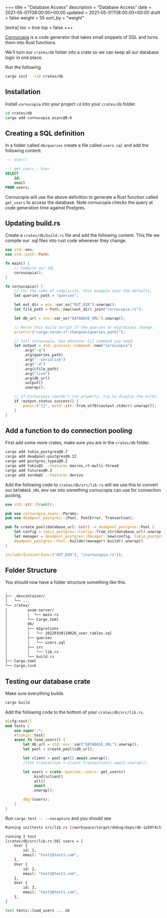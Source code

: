 +++
title = "Database Access"
description = "Database Access"
date = 2021-05-01T08:00:00+00:00
updated = 2021-05-01T08:00:00+00:00
draft = false
weight = 55
sort_by = "weight"


[extra]
toc = true
top = false
+++

[Cornucopia](https://github.com/cornucopia-rs/cornucopia) is a code generator that takes small snippets of SQL and turns them into Rust functions.

We'll turn our `crates/db` folder into a crate so we can keep all our database logic in one place.

Run the following

```sh
cargo init --lib crates/db
```

## Installation

Install `cornucopia` into your project `cd` into your `crates/db` folder.

```sh
cd crates/db
cargo add cornucopia_async@0.6
```

## Creating a SQL definition

In a folder called `db/queries` create a file called `users.sql` and add the following content.

```sql
--: User()

--! get_users : User
SELECT 
    id, 
    email
FROM users;
```

Cornucopia will use the above definition to generate a Rust function called `get_users` to access the database. Note cornucopia checks the query at code generation time against Postgres.

## Updating build.rs

Create a `crates/db/build.rs` file and add the following content. This file we compile our .sql files into rust code whenever they change.

```rust
use std::env;
use std::path::Path;

fn main() {
    // Compile our SQL
    cornucopia();
}

fn cornucopia() {
    // For the sake of simplicity, this example uses the defaults.
    let queries_path = "queries";

    let out_dir = env::var_os("OUT_DIR").unwrap();
    let file_path = Path::new(&out_dir).join("cornucopia.rs");

    let db_url = env::var_os("DATABASE_URL").unwrap();

    // Rerun this build script if the queries or migrations change.
    println!("cargo:rerun-if-changed={queries_path}");

    // Call cornucopia. Use whatever CLI command you need.
    let output = std::process::Command::new("cornucopia")
        .arg("-q")
        .arg(queries_path)
        .arg("--serialize")
        .arg("-d")
        .arg(&file_path)
        .arg("live")
        .arg(db_url)
        .output()
        .unwrap();

    // If Cornucopia couldn't run properly, try to display the error.
    if !output.status.success() {
        panic!("{}", &std::str::from_utf8(&output.stderr).unwrap());
    }
}
```

## Add a function to do connection pooling

First add some more crates, make sure you are in the `crates/db` folder.


```sh
cargo add tokio_postgres@0.7
cargo add deadpool-postgres@0.12
cargo add postgres_types@0.2
cargo add tokio@1 --features macros,rt-multi-thread
cargo add futures@0.3
cargo add serde@1 --features derive
```

Add the following code to `crates/db/src/lib.rs` will we use this to convert our `DATABASE_URL` env var into something cornucopia can use for connection pooling.

```rust
use std::str::FromStr;

pub use cornucopia_async::Params;
pub use deadpool_postgres::{Pool, PoolError, Transaction};

pub fn create_pool(database_url: &str) -> deadpool_postgres::Pool {
    let config = tokio_postgres::Config::from_str(database_url).unwrap();
    let manager = deadpool_postgres::Manager::new(config, tokio_postgres::NoTls);
    deadpool_postgres::Pool::builder(manager).build().unwrap()
}

include!(concat!(env!("OUT_DIR"), "/cornucopia.rs"));
```

## Folder Structure

You should now have a folder structure something like this.

```sh
.
├── .devcontainer/
│   └── ...
└── crates/
│         axum-server/
│         │  └── main.rs
│         └── Cargo.toml
│         db/
│         ├── migrations
│         │   └── 20220330110026_user_tables.sql
│         ├── queries
│         │   └── users.sql
│         ├── src
│         │   └── lib.rs
│         └── build.rs
├── Cargo.toml
└── Cargo.lock
```

## Testing our database crate

Make sure everything builds.

```sh
cargo build
```

Add the following code to the bottom of your `crates/db/src/lib.rs`.

```rust
#[cfg(test)]
mod tests {
    use super::*;
    #[tokio::test]
    async fn load_users() {
        let db_url = std::env::var("DATABASE_URL").unwrap();
        let pool = create_pool(&db_url);

        let client = pool.get().await.unwrap();
        //let transaction = client.transaction().await.unwrap();

        let users = crate::queries::users::get_users()
            .bind(&client)
            .all()
            .await
            .unwrap();

        dbg!(users);
    }
}
```

Run `cargo test -- --nocapture` and you should see

```sh
Running unittests src/lib.rs (/workspace/target/debug/deps/db-1a59f4c51c8578ce)

running 1 test
[crates/db/src/lib.rs:56] users = [
    User {
        id: 1,
        email: "test1@test1.com",
    },
    User {
        id: 2,
        email: "test2@test1.com",
    },
    User {
        id: 3,
        email: "test3@test1.com",
    },
]

test tests::load_users ... ok
```
